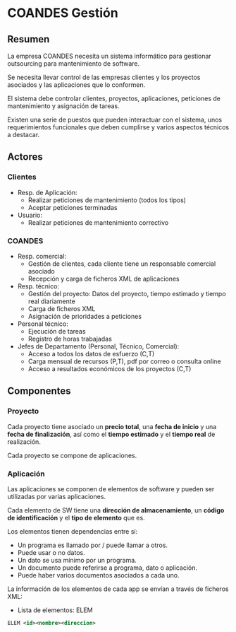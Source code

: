 # COANDES Gestión

## Resumen

La empresa COANDES necesita un sistema informático para
gestionar outsourcing para mantenimiento de software.

Se necesita llevar control de las empresas clientes y
los proyectos asociados y las aplicaciones que lo conformen.

El sistema debe controlar clientes, proyectos, aplicaciones,
peticiones de mantenimiento y asignación de tareas.

Existen una serie de puestos que pueden interactuar con el
sistema, unos requerimientos funcionales que deben cumplirse
y varios aspectos técnicos a destacar.

## Actores

### Clientes
  
* Resp. de Aplicación:
  * Realizar peticiones de mantenimiento (todos los tipos)
  * Aceptar peticiones terminadas
* Usuario:
  * Realizar peticiones de mantenimiento correctivo

### COANDES
  
* Resp. comercial:
  * Gestión de clientes, cada cliente tiene un responsable
  comercial asociado
  * Recepción y carga de ficheros XML de aplicaciones
* Resp. técnico:
  * Gestión del proyecto: Datos del proyecto, tiempo estimado
  y tiempo real diariamente
  * Carga de ficheros XML
  * Asignación de prioridades a peticiones
* Personal técnico:
  * Ejecución de tareas
  * Registro de horas trabajadas
* Jefes de Departamento (Personal, Técnico, Comercial):
  * Acceso a todos los datos de esfuerzo (C,T)
  * Carga mensual de recursos (P,T), pdf por correo o consulta online
  * Acceso a resultados económicos de los proyectos (C,T)

## Componentes

### Proyecto

Cada proyecto tiene asociado un **precio total**, una
**fecha de inicio** y una **fecha de finalización**, así como
el **tiempo estimado** y el **tiempo real** de realización.

Cada proyecto se compone de aplicaciones.

### Aplicación

Las aplicaciones se componen de elementos de software y pueden
ser utilizadas por varias aplicaciones.

Cada elemento de SW tiene una **dirección de almacenamiento**,
un **código de identificación** y el **tipo de elemento** que es.

Los elementos tienen dependencias entre sí:

* Un programa es llamado por / puede llamar a otros.
* Puede usar o no datos.
* Un dato se usa mínimo por un programa.
* Un documento puede referirse a programa, dato o aplicación.
* Puede haber varios documentos asociados a cada uno.

La información de los elementos de cada app se envían a través de ficheros XML:

* Lista de elementos: ELEM

```xml
ELEM <id><nombre><direccion>
